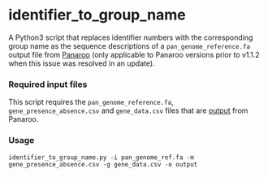 # identifier_to_group_name

A Python3 script that replaces identifier numbers with the corresponding group name as the sequence descriptions of a `pan_genome_reference.fa` output file from [Panaroo](https://gtonkinhill.github.io/panaroo/#/) (only applicable to Panaroo versions prior to v1.1.2 when this issue was resolved in an update).


### Required input files

This script requires the `pan_genome_reference.fa`, `gene_presence_absence.csv` and `gene_data.csv` files that are [output](https://gtonkinhill.github.io/panaroo/#/gettingstarted/output) from Panaroo.


### Usage

`identifier_to_group_name.py -i pan_genome_ref.fa -m gene_presence_absence.csv -g gene_data.csv -o output`


```python

```
